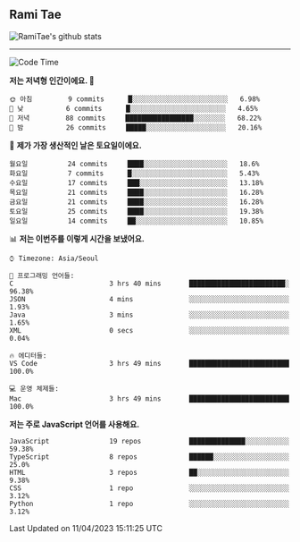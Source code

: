 ## Rami Tae

![RamiTae's github stats](https://github-readme-stats.vercel.app/api?username=RamiTae&show_icons=true&theme=tokyonight)

---
<!--START_SECTION:waka-->
![Code Time](http://img.shields.io/badge/Code%20Time-576%20hrs%2024%20mins-blue)

**저는 저녁형 인간이에요. 🦉** 

```text
🌞 아침         9 commits      █░░░░░░░░░░░░░░░░░░░░░░░░   6.98% 
🌆 낮　         6 commits      █░░░░░░░░░░░░░░░░░░░░░░░░   4.65% 
🌃 저녁         88 commits     █████████████████░░░░░░░░   68.22% 
🌙 밤　         26 commits     █████░░░░░░░░░░░░░░░░░░░░   20.16%

```
📅 **제가 가장 생산적인 날은 토요일이에요.** 

```text
월요일          24 commits     ████░░░░░░░░░░░░░░░░░░░░░   18.6% 
화요일          7 commits      █░░░░░░░░░░░░░░░░░░░░░░░░   5.43% 
수요일          17 commits     ███░░░░░░░░░░░░░░░░░░░░░░   13.18% 
목요일          21 commits     ████░░░░░░░░░░░░░░░░░░░░░   16.28% 
금요일          21 commits     ████░░░░░░░░░░░░░░░░░░░░░   16.28% 
토요일          25 commits     ████░░░░░░░░░░░░░░░░░░░░░   19.38% 
일요일          14 commits     ██░░░░░░░░░░░░░░░░░░░░░░░   10.85%

```


📊 **저는 이번주를 이렇게 시간을 보냈어요.** 

```text
⌚︎ Timezone: Asia/Seoul

💬 프로그래밍 언어들: 
C                        3 hrs 40 mins       ████████████████████████░   96.38% 
JSON                     4 mins              ░░░░░░░░░░░░░░░░░░░░░░░░░   1.93% 
Java                     3 mins              ░░░░░░░░░░░░░░░░░░░░░░░░░   1.65% 
XML                      0 secs              ░░░░░░░░░░░░░░░░░░░░░░░░░   0.04%

🔥 에디터들: 
VS Code                  3 hrs 49 mins       █████████████████████████   100.0%

💻 운영 체제들: 
Mac                      3 hrs 49 mins       █████████████████████████   100.0%

```

**저는 주로 JavaScript 언어를 사용해요.** 

```text
JavaScript               19 repos            ██████████████░░░░░░░░░░░   59.38% 
TypeScript               8 repos             ██████░░░░░░░░░░░░░░░░░░░   25.0% 
HTML                     3 repos             ██░░░░░░░░░░░░░░░░░░░░░░░   9.38% 
CSS                      1 repo              ░░░░░░░░░░░░░░░░░░░░░░░░░   3.12% 
Python                   1 repo              ░░░░░░░░░░░░░░░░░░░░░░░░░   3.12%

```



 Last Updated on 11/04/2023 15:11:25 UTC
<!--END_SECTION:waka-->
